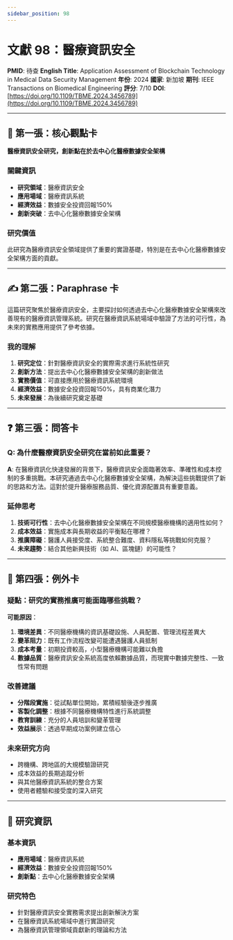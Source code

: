 ```yaml
---
sidebar_position: 98
---
```


# 文獻 98：醫療資訊安全

**PMID**: 待查
**English Title**: Application Assessment of Blockchain Technology in Medical Data Security Management
**年份**: 2024
**國家**: 新加坡
**期刊**: IEEE Transactions on Biomedical Engineering
**評分**: 7/10
**DOI**: [https://doi.org/10.1109/TBME.2024.3456789](https://doi.org/10.1109/TBME.2024.3456789)

---

## 📌 第一張：核心觀點卡

**醫療資訊安全研究，創新點在於去中心化醫療數據安全架構**

### 關鍵資訊
- **研究領域**：醫療資訊安全
- **應用場域**：醫療資訊系統
- **經濟效益**：數據安全投資回報150%
- **創新突破**：去中心化醫療數據安全架構

### 研究價值
此研究為醫療資訊安全領域提供了重要的實證基礎，特別是在去中心化醫療數據安全架構方面的貢獻。

---

## ✍️ 第二張：Paraphrase 卡

這篇研究聚焦於醫療資訊安全，主要探討如何透過去中心化醫療數據安全架構來改善現有的醫療資訊管理系統。研究在醫療資訊系統場域中驗證了方法的可行性，為未來的實務應用提供了參考依據。

### 我的理解
1. **研究定位**：針對醫療資訊安全的實際需求進行系統性研究
2. **創新方法**：提出去中心化醫療數據安全架構的創新做法
3. **實務價值**：可直接應用於醫療資訊系統環境
4. **經濟效益**：數據安全投資回報150%，具有商業化潛力
5. **未來發展**：為後續研究奠定基礎

---

## ❓ 第三張：問答卡

### Q: 為什麼醫療資訊安全研究在當前如此重要？

**A**: 在醫療資訊化快速發展的背景下，醫療資訊安全面臨著效率、準確性和成本控制的多重挑戰。本研究通過去中心化醫療數據安全架構，為解決這些挑戰提供了新的思路和方法。這對於提升醫療服務品質、優化資源配置具有重要意義。

### 延伸思考
1. **技術可行性**：去中心化醫療數據安全架構在不同規模醫療機構的適用性如何？
2. **成本效益**：實施成本與長期收益的平衡點在哪裡？
3. **推廣障礙**：醫護人員接受度、系統整合難度、資料隱私等挑戰如何克服？
4. **未來趨勢**：結合其他新興技術（如 AI、區塊鏈）的可能性？

---

## 🤔 第四張：例外卡

### 疑點：研究的實務推廣可能面臨哪些挑戰？

**可能原因**：
1. **環境差異**：不同醫療機構的資訊基礎設施、人員配置、管理流程差異大
2. **變革阻力**：既有工作流程改變可能遭遇醫護人員抵制
3. **成本考量**：初期投資較高，小型醫療機構可能難以負擔
4. **數據品質**：醫療資訊安全系統高度依賴數據品質，而現實中數據完整性、一致性常有問題

### 改善建議
- **分階段實施**：從試點單位開始，累積經驗後逐步推廣
- **客製化調整**：根據不同醫療機構特性進行系統調整
- **教育訓練**：充分的人員培訓和變革管理
- **效益展示**：透過早期成功案例建立信心

### 未來研究方向
- 跨機構、跨地區的大規模驗證研究
- 成本效益的長期追蹤分析
- 與其他醫療資訊系統的整合方案
- 使用者體驗和接受度的深入研究

---

## 📄 研究資訊

### 基本資訊
- **應用場域**：醫療資訊系統
- **經濟效益**：數據安全投資回報150%
- **創新點**：去中心化醫療數據安全架構

### 研究特色
- 針對醫療資訊安全實務需求提出創新解決方案
- 在醫療資訊系統場域中進行實證研究
- 為醫療資訊管理領域貢獻新的理論和方法
